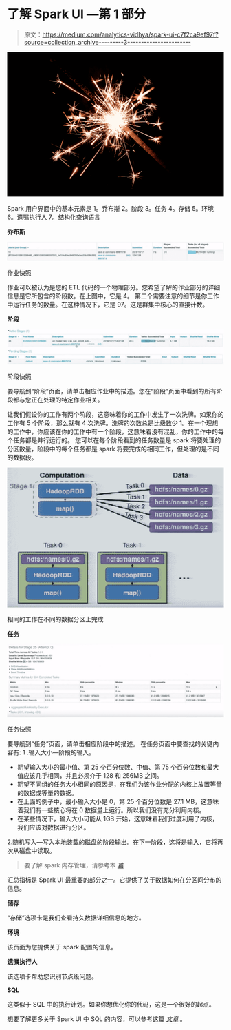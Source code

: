 # 了解 Spark UI —第 1 部分

> 原文：<https://medium.com/analytics-vidhya/spark-ui-c7f2ca9ef97f?source=collection_archive---------3----------------------->

![](img/12434358ec3c6a2c586ffac210ebaf99.png)

Spark 用户界面中的基本元素是
1。乔布斯
2。阶段
3。任务
4。存储
5。环境
6。遗嘱执行人
7。结构化查询语言

**乔布斯**

![](img/85929fcbb4803184abe60dd0ed507114.png)

作业快照

作业可以被认为是您的 ETL 代码的一个物理部分。您希望了解的作业部分的详细信息是它所包含的阶段数。在上图中，它是 4。
第二个需要注意的细节是你工作中运行任务的数量。在这种情况下，它是 97。这是群集中核心的直接计数。

**阶段**

![](img/60ecf4680dc7be694e7386db0e148fbb.png)

阶段快照

要导航到“阶段”页面，请单击相应作业中的描述。您在“阶段”页面中看到的所有阶段都与您正在处理的特定作业相关。

让我们假设你的工作有两个阶段，这意味着你的工作中发生了一次洗牌。如果你的工作有 5 个阶段，那么就有 4 次洗牌。洗牌的次数总是比级数少 1。在一个理想的工作中，你应该在你的工作中有一个阶段，这意味着没有混乱，你的工作中的每个任务都是并行运行的。
您可以在每个阶段看到的任务数量是 spark 将要处理的分区数量，阶段中的每个任务都是 spark 将要完成的相同工作，但处理的是不同的数据段。

![](img/53d0016262e08f17dca190a747f7890b.png)

相同的工作在不同的数据分区上完成

**任务**

![](img/9baa9a22ce4a7f4766e1e5f1f8fdfb88.png)

任务快照

要导航到“任务”页面，请单击相应阶段中的描述。
在任务页面中要查找的关键内容有:
1 .输入大小—阶段的输入。

*   期望输入大小的最小值、第 25 个百分位数、中值、第 75 个百分位数和最大值应该几乎相同，并且必须介于 128 和 256MB 之间。
*   期望不同组的任务大小相同的原因是，在我们为该作业分配的内核上放置等量的数据或等量的数据。
*   在上面的例子中，最小输入大小是 0，第 25 个百分位数是 27.1 MB，这意味着我们有一些核心将在 0 数据量上运行。所以我们没有充分利用内核。
*   在某些情况下，输入大小可能从 1GB 开始，这意味着我们过度利用了内核，我们应该对数据进行分区。

2.随机写入—写入本地装载的磁盘的阶段输出。在下一阶段，这将是输入，它将再次从磁盘中读取。

> 要了解 spark 内存管理，请参考本 [*篇*](/@tharun026/spark-hierarchy-953c1eb56a81)

汇总指标是 Spark UI 最重要的部分之一。它提供了关于数据如何在分区间分布的信息。

**储存**

“存储”选项卡是我们查看持久数据详细信息的地方。

**环境**

该页面为您提供关于 spark 配置的信息。

**遗嘱执行人**

该选项卡帮助您识别节点级问题。

**SQL**

这类似于 SQL 中的执行计划。如果你想优化你的代码，这是一个很好的起点。

想要了解更多关于 Spark UI 中 SQL 的内容，可以参考这篇 [*文章*](/analytics-vidhya/understanding-spark-ui-51585e5e72c2) 。